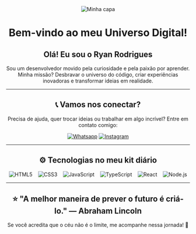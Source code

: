<div align="center">
  <img src="https://github.com/user-attachments/assets/d0d61644-8bc2-4dd4-9b13-74f57f519416" alt="Minha capa" />

  # Bem-vindo ao meu Universo Digital!

  ## Olá! Eu sou o **Ryan Rodrigues**
  Sou um desenvolvedor movido pela curiosidade e pela paixão por aprender. Minha missão? Desbravar o universo do código, criar experiências inovadoras e transformar ideias em realidade. 

  ---

  ## 📞 Vamos nos conectar?

  Precisa de ajuda, quer trocar ideias ou trabalhar em algo incrível? Entre em contato comigo:

  [![Whatsapp](https://img.shields.io/badge/WhatsApp-25D366?style=for-the-badge&logo=whatsapp&logoColor=white)](https://api.whatsapp.com/send?phone=5579988318550&text=%F0%9F%90%91%7C%20Ol%C3%A1%2C%20vim%20pelo%20instagram%20e%20gostaria%20de%20saber%20mais%20sobre%3A%20%20(Fale%20o%20servi%C3%A7o%20do%20seu%20interesse%20))
  [![Instagram](https://img.shields.io/badge/Instagram-E4405F?style=for-the-badge&logo=instagram&logoColor=white)](https://www.instagram.com/ryanofc_rpm/)

  ---

  ## ⚙️ Tecnologias no meu kit diário

  <div style="display: flex; justify-content: space-around;">
    <img src="https://img.shields.io/badge/HTML5-E34F26?style=for-the-badge&logo=html5&logoColor=white" alt="HTML5" />
    <img src="https://img.shields.io/badge/CSS3-1572B6?style=for-the-badge&logo=css3&logoColor=white" alt="CSS3" />
    <img src="https://img.shields.io/badge/JavaScript-F7DF1E?style=for-the-badge&logo=javascript&logoColor=black" alt="JavaScript" />
    <img src="https://img.shields.io/badge/TypeScript-007ACC?style=for-the-badge&logo=typescript&logoColor=white" alt="TypeScript" />
    <img src="https://img.shields.io/badge/React-20232A?style=for-the-badge&logo=react&logoColor=61DAFB" alt="React" />
    <img src="https://img.shields.io/badge/Node.js-43853D?style=for-the-badge&logo=node.js&logoColor=white" alt="Node.js" />
  </div>

  ---


  ## ⭐ "A melhor maneira de prever o futuro é criá-lo." — Abraham Lincoln

  Se você acredita que o céu não é o limite, me acompanhe nessa jornada! 🌠
</div>
